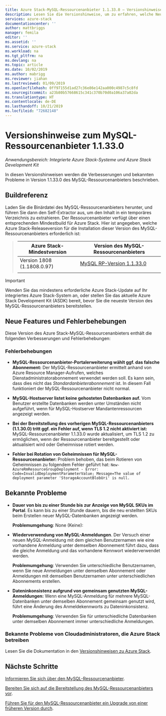 ```yaml
---
title: Azure Stack-MySQL-Ressourcenanbieter 1.1.33.0 – Versionshinweise | Microsoft-Dokumentation
description: Lesen Sie die Versionshinweise, um zu erfahren, welche Neuerungen im Update zum MySQL-Ressourcenanbieter 1.1.33.0 von Azure Stack enthalten sind.
services: azure-stack
documentationcenter: ''
author: mattbriggs
manager: femila
editor: ''
ms.assetid: ''
ms.service: azure-stack
ms.workload: na
ms.tgt_pltfrm: na
ms.devlang: na
ms.topic: article
ms.date: 10/02/2019
ms.author: mabrigg
ms.reviewer: jiahan
ms.lastreviewed: 01/09/2019
ms.openlocfilehash: 0ff97155d1ad27c36e86e142aa000c4987c5c8fd
ms.sourcegitcommit: a23b80b57668615c341c370b70d0a106a37a02da
ms.translationtype: HT
ms.contentlocale: de-DE
ms.lasthandoff: 10/21/2019
ms.locfileid: "72682148"
---
```

# <a name="mysql-resource-provider-11330--release-notes"></a>Versionshinweise zum MySQL-Ressourcenanbieter 1.1.33.0

*Anwendungsbereich: Integrierte Azure Stack-Systeme und Azure Stack Development Kit*

In diesen Versionshinweisen werden die Verbesserungen und bekannten Probleme in Version 1.1.33.0 des MySQL-Ressourcenanbieters beschrieben.

## <a name="build-reference"></a>Buildreferenz
Laden Sie die Binärdatei des MySQL-Ressourcenanbieters herunter, und führen Sie dann den Self-Extractor aus, um den Inhalt in ein temporäres Verzeichnis zu extrahieren. Der Ressourcenanbieter verfügt über einen entsprechenden Mindestbuild für Azure Stack. Hier ist angegeben, welche Azure Stack-Releaseversion für die Installation dieser Version des MySQL-Ressourcenanbieters erforderlich ist:

> |Azure Stack-Mindestversion|Version des MySQL-Ressourcenanbieters|
> |-----|-----|
> |Version 1808 (1.1808.0.97)|[MySQL RP-Version 1.1.33.0](https://aka.ms/azurestackmysqlrp11330)|  
> |     |     |

> [!IMPORTANT]
> Wenden Sie das mindestens erforderliche Azure Stack-Update auf Ihr integriertes Azure Stack-System an, oder stellen Sie das aktuelle Azure Stack Development Kit (ASDK) bereit, bevor Sie die neueste Version des MySQL-Ressourcenanbieters bereitstellen.

## <a name="new-features-and-fixes"></a>Neue Features und Fehlerbehebungen
Diese Version des Azure Stack-MySQL-Ressourcenanbieters enthält die folgenden Verbesserungen und Fehlerbehebungen:

### <a name="fixes"></a>Fehlerbehebungen

- **MySQL-Ressourcenanbieter-Portalerweiterung wählt ggf. das falsche Abonnement:** Der MySQL-Ressourcenanbieter ermittelt anhand von Azure Resource Manager-Aufrufen, welches Dienstadministratorabonnement verwendet werden soll. Es kann sein, dass dies nicht das *Standardanbieterabonnement* ist. In diesem Fall funktioniert der MySQL-Ressourcenanbieter nicht normal.

- **MySQL-Hostserver listet keine gehosteten Datenbanken auf.** Vom Benutzer erstellte Datenbanken werden unter Umständen nicht aufgeführt, wenn für MySQL-Hostserver Mandantenressourcen angezeigt werden.

- **Bei der Bereitstellung des vorherigen MySQL-Ressourcenanbieters (1.1.30.0) tritt ggf. ein Fehler auf, wenn TLS 1.2 nicht aktiviert ist:** MySQL-Ressourcenanbieter 1.1.33.0 wurde aktualisiert, um TLS 1.2 zu ermöglichen, wenn der Ressourcenanbieter bereitgestellt oder aktualisiert wird oder Geheimnisse rotiert werden.

- **Fehler bei Rotation von Geheimnissen für MySQL-Ressourcenanbieter:** Problem behoben, das beim Rotieren von Geheimnissen zu folgendem Fehler geführt hat: `New-AzureRmResourceGroupDeployment - Error: Code=InvalidDeploymentParameterValue; Message=The value of deployment parameter 'StorageAccountBlobUri' is null.`

## <a name="known-issues"></a>Bekannte Probleme

- **Dauer von bis zu einer Stunde bis zur Anzeige von MySQL SKUs im Portal**. Es kann bis zu einer Stunde dauern, bis die neu erstellten SKUs beim Erstellen neuer MySQL-Datenbanken angezeigt werden. 

    **Problemumgehung**: None (Keine):

- **Wiederverwendung von MySQL-Anmeldungen**. Der Versuch einer neuen MySQL-Anmeldung mit dem gleichen Benutzernamen wie eine vorhandene Anmeldung unter demselben Abonnement führt dazu, dass die gleiche Anmeldung und das vorhandene Kennwort wiederverwendet werden.

    **Problemumgehung**: Verwenden Sie unterschiedliche Benutzernamen, wenn Sie neue Anmeldungen unter demselben Abonnement oder Anmeldungen mit demselben Benutzernamen unter unterschiedlichen Abonnements erstellen.

- **Dateninkonsistenz aufgrund von gemeinsam genutzten MySQL-Anmeldungen:** Wenn eine MySQL-Anmeldung für mehrere MySQL-Datenbanken unter demselben Abonnement gemeinsam genutzt wird, führt eine Änderung des Anmeldekennworts zu Dateninkonsistenz.

    **Problemumgehung**: Verwenden Sie für unterschiedliche Datenbanken unter demselben Abonnement immer unterschiedliche Anmeldungen.


### <a name="known-issues-for-cloud-admins-operating-azure-stack"></a>Bekannte Probleme von Cloudadministratoren, die Azure Stack betreiben
Lesen Sie die Dokumentation in den [Versionshinweisen zu Azure Stack](azure-stack-servicing-policy.md).

## <a name="next-steps"></a>Nächste Schritte
[Informieren Sie sich über den MySQL-Ressourcenanbieter](azure-stack-mysql-resource-provider.md).

[Bereiten Sie sich auf die Bereitstellung des MySQL-Ressourcenanbieters vor](azure-stack-mysql-resource-provider-deploy.md#prerequisites).

[Führen Sie für den MySQL-Ressourcenanbieter ein Upgrade von einer früheren Version durch](azure-stack-mysql-resource-provider-update.md). 
